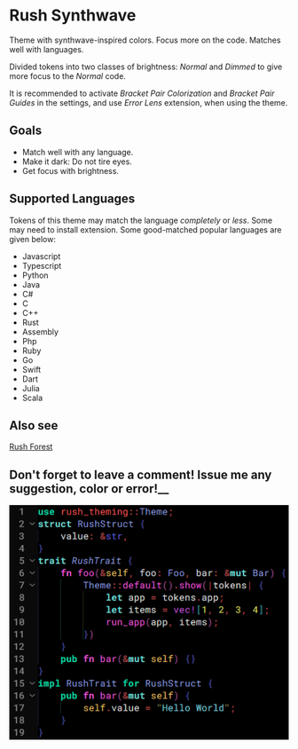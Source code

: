 # Rush Synthwave
Theme with synthwave-inspired colors. Focus more on the code. Matches well with languages.

Divided tokens into two classes of brightness: *Normal* and *Dimmed* to give more focus to the *Normal* code.

It is recommended to activate *Bracket Pair Colorization* and *Bracket Pair Guides* in the settings, and use *Error Lens* extension, when using the theme.

## Goals

- Match well with any language.
- Make it dark: Do not tire eyes.
- Get focus with brightness.

## Supported Languages

Tokens of this theme may match the language *completely* or *less*. Some may need to install extension. Some good-matched popular languages are given below:

- Javascript
- Typescript
- Python
- Java
- C#
- C
- C++
- Rust
- Assembly
- Php
- Ruby
- Go
- Swift
- Dart
- Julia
- Scala

## Also see

[Rush Forest](https://marketplace.visualstudio.com/items?itemName=SeanRush.rush-forest)

## __Don't forget to leave a comment! Issue me any suggestion, color or error!____

![Alt text](ss.png)